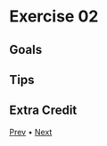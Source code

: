 # Exercise 02

## Goals


## Tips


## Extra Credit


[Prev](../00/README.md) • [Next](../02/README.md)